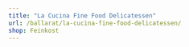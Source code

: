 ```yaml
---
title: "La Cucina Fine Food Delicatessen"
url: /ballarat/la-cucina-fine-food-delicatessen/
shop: Feinkost
---
```

